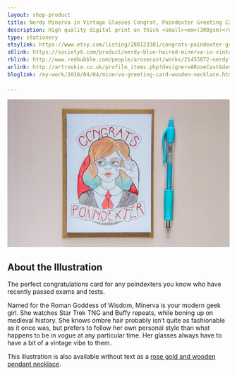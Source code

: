 ```yaml
---
layout: shop-product
title: Nerdy Minerva in Vintage Glasses Congrat, Poindexter Greeting Card
description: High quality digital print on thick <small><em>(300gsm)</em></small> silk card. Blank inside, with logo on back. Comes with a kraft envelope, in a protective cello bag. A6 in size <small><em>(14.8 x 10.5cm or 4.1 x 5.8in)</em></small>
type: stationery
etsylink: https://www.etsy.com/listing/288123381/congrats-poindexter-greeting-card
s6link: https://society6.com/product/nerdy-blue-haired-minerva-in-vintage-glasses_print#1=45
rblink: http://www.redbubble.com/people/arosecast/works/21455072-nerdy-blue-haired-minerva-in-vintage-glasses
arlink: http://artrookie.co.uk/profile_items.php?designer=ARoseCast&design=8929
bloglink: /my-work/2016/04/04/minerva-greeting-card-wooden-necklace.html

---
```


<div class="carosel">
    <img src="/assets/shop/minerva-congrats-poindexter-greeting-card.jpg" alt="Minerva, a Nerd in Vintage Glasses, hand-made by A Rose Cast" title="Rose Gold and Wooden Pendant Necklace with a printed illustration of Minerva, a Nerd in Vintage Glasses, hand-made by @arosecast">
</div>

<h2>About the Illustration</h2>
The perfect congratulations card for any poindexters you know who have recently passed exams and tests.

Named for the Roman Goddess of Wisdom, Minerva is your modern geek girl. She watches Star Trek TNG and Buffy repeats, while boning up on medieval history. She knows ombre hair probably isn’t quite as fashionable as it once was, but prefers to follow her own personal style than what happens to be in vogue at any particular time. Her glasses always have to have a bit of a vintage vibe to them.

This illustration is also available without text as a [rose gold and wooden pendant necklace](/shop/minerva-nerd-in-vintage-glasses-necklace.html).